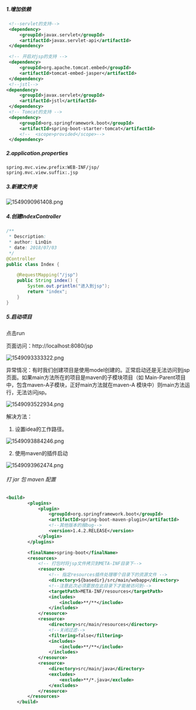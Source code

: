 ##### 1.增加依赖

```xml
 <!--servlet的支持-->
 <dependency>
     <groupId>javax.servlet</groupId>
     <artifactId>javax.servlet-api</artifactId>
 </dependency>

 <!-- 开启对jsp的支持 -->
 <dependency>
     <groupId>org.apache.tomcat.embed</groupId>
     <artifactId>tomcat-embed-jasper</artifactId>
 </dependency>
 <!--jstl-->
<dependency>
     <groupId>javax.servlet</groupId>
     <artifactId>jstl</artifactId>
 </dependency>
 <!-- Tomcat的支持 -->
 <dependency>
     <groupId>org.springframework.boot</groupId>
     <artifactId>spring-boot-starter-tomcat</artifactId>
     <!--  <scope>provided</scope>-->
 </dependency>
```



##### 2.application.properties

```properties
spring.mvc.view.prefix:WEB-INF/jsp/
spring.mvc.view.suffix:.jsp
```



##### 3.新建文件夹

![1549090961408.png](https://blog-07.oss-cn-guangzhou.aliyuncs.com/picBak/1549090961408.png)



##### 4.创建IndexController

```java
/**
 * Description:
 * author: LinQin
 * date: 2018/07/03
 */
@Controller
public class Index {

    @RequestMapping("/jsp")
    public String index() {
        System.out.println("进入到jsp");
        return "index";
    }
}
```



##### 5.启动项目

点击run

页面访问：http://localhost:8080/jsp



![1549093333322.png](https://blog-07.oss-cn-guangzhou.aliyuncs.com/picBak/1549093333322.png)



异常情况：有时我们创建项目是使用model创建的。正常启动还是无法访问到jsp页面。如果main方法所在的项目是maven的子模块项目（如 Main-Parent项目中，包含maven-A子模块，正好main方法就在maven-A 模块中）则main方法运行，无法访问jsp。

![1549093522934.png](https://blog-07.oss-cn-guangzhou.aliyuncs.com/picBak/1549093522934.png)

解决方法：

1. 设置idea的工作路径。

![1549093884246.png](https://blog-07.oss-cn-guangzhou.aliyuncs.com/picBak/1549093884246.png)

2. 使用maven的插件启动

![1549093962474.png](https://blog-07.oss-cn-guangzhou.aliyuncs.com/picBak/1549093962474.png)



###### 打 jar 包 maven 配置

```xml
<build>
        <plugins>
            <plugin>
                <groupId>org.springframework.boot</groupId>
                <artifactId>spring-boot-maven-plugin</artifactId>
                <!--其他版本的报bug-->
                <version>1.4.2.RELEASE</version>
            </plugin>
        </plugins>

        <finalName>spring-boot</finalName>
        <resources>
            <!-- 打包时将jsp文件拷贝到META-INF目录下-->
            <resource>
                <!-- 指定resources插件处理哪个目录下的资源文件 -->
                <directory>${basedir}/src/main/webapp</directory>
                <!--注意此次必须要放在此目录下才能被访问到-->
                <targetPath>META-INF/resources</targetPath>
                <includes>
                    <include>**/**</include>
                </includes>
            </resource>
            <resource>
                <directory>src/main/resources</directory>
                <!--关闭过滤-->
                <filtering>false</filtering>
                <includes>
                    <include>**/**</include>
                </includes>
            </resource>
            <resource>
                <directory>src/main/java</directory>
                <excludes>
                    <exclude>**/*.java</exclude>
                </excludes>
            </resource>
        </resources>
    </build>
```